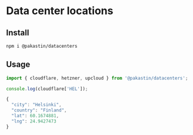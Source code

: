 # Data center locations
## Install
```bash
npm i @pakastin/datacenters
```
## Usage
```js
import { cloudflare, hetzner, upcloud } from '@pakastin/datacenters';

console.log(cloudflare['HEL']);

{
  "city": "Helsinki",
  "country": "Finland",
  "lat": 60.1674881,
  "lng": 24.9427473
}
```
